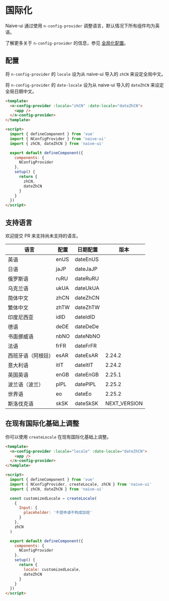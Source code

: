 <!--anchor:on-->

# 国际化

Naive-ui 通过使用 `n-config-provider` 调整语言，默认情况下所有组件均为英语。

了解更多关于 `n-config-provider` 的信息，参见 [全局化配置](../components/config-provider)。

## 配置

将 `n-config-provider` 的 `locale` 设为从 naive-ui 导入的 `zhCN` 来设定全局中文。

将 `n-config-provider` 的 `date-locale` 设为从 naive-ui 导入的 `dateZhCN` 来设定全局日期中文。

```html
<template>
  <n-config-provider :locale="zhCN" :date-locale="dateZhCN">
    <app />
  </n-config-provider>
</template>

<script>
  import { defineComponent } from 'vue'
  import { NConfigProvider } from 'naive-ui'
  import { zhCN, dateZhCN } from 'naive-ui'

  export default defineComponent({
    components: {
      NConfigProvider
    },
    setup() {
      return {
        zhCN,
        dateZhCN
      }
    }
  })
</script>
```

## 支持语言

欢迎提交 PR 来支持尚未支持的语言。

| 语言              | 配置 | 日期配置 | 版本         |
| ----------------- | ---- | -------- | ------------ |
| 英语              | enUS | dateEnUS |              |
| 日语              | jaJP | dateJaJP |              |
| 俄罗斯语          | ruRU | dateRuRU |              |
| 乌克兰语          | ukUA | dateUkUA |              |
| 简体中文          | zhCN | dateZhCN |              |
| 繁体中文          | zhTW | dateZhTW |              |
| 印度尼西亚        | idID | dateIdID |              |
| 德语              | deDE | dateDeDe |              |
| 书面挪威语        | nbNO | dateNbNO |              |
| 法语              | frFR | dateFrFR |              |
| 西班牙语（阿根廷) | esAR | dateEsAR | 2.24.2       |
| 意大利语          | itIT | dateItIT | 2.24.2       |
| 英国英语          | enGB | dateEnGB | 2.25.1       |
| 波兰语（波兰）    | plPL | datePlPL | 2.25.2       |
| 世界语            | eo   | dateEo   | 2.25.2       |
| 斯洛伐克语        | skSK | dateSkSK | NEXT_VERSION |

## 在现有国际化基础上调整

你可以使用 `createLocale` 在现有国际化基础上调整。

```html
<template>
  <n-config-provider :locale="locale" :date-locale="dateZhCN">
    <app />
  </n-config-provider>
</template>

<script>
  import { defineComponent } from 'vue'
  import { NConfigProvider, createLocale, zhCN } from 'naive-ui'
  import { zhCN, dateZhCN } from 'naive-ui'

  const customizedLocale = createLocale(
    {
      Input: {
        placeholder: '不提申请不构成加班'
      }
    },
    zhCN
  )

  export default defineComponent({
    components: {
      NConfigProvider
    },
    setup() {
      return {
        locale: customizedLocale,
        dateZhCN
      }
    }
  })
</script>
```
